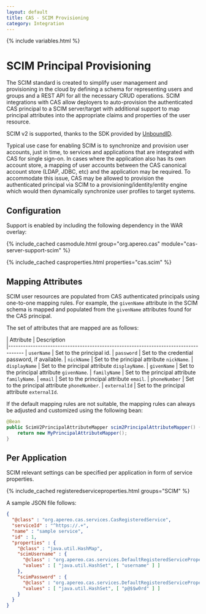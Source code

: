 ```yaml
---
layout: default
title: CAS - SCIM Provisioning
category: Integration
---
```


{% include variables.html %}

# SCIM Principal Provisioning

The SCIM standard is created to simplify user management and provisioning in the cloud by
defining a schema for representing users and groups and a REST API for all the necessary CRUD operations. SCIM 
integrations with CAS allow deployers to auto-provision the authenticated CAS principal to a SCIM server/target 
with additional support to map principal attributes into the appropriate claims and properties of the user resource.

SCIM v2 is supported, thanks to the SDK provided by [UnboundID](https://github.com/PingIdentity).

Typical use case for enabling SCIM is to synchronize and provision user accounts, just in time, 
to services and applications that are integrated with CAS for single sign-on. In cases where 
the application also has its own account store, a mapping of user accounts between 
the CAS canonical account store (LDAP, JDBC, etc) and the application may be required. To 
accommodate this issue, CAS may be allowed to provision the authenticated principal 
via SCIM to a provisioning/identity/entity engine which would then dynamically synchronize user profiles to target systems.

## Configuration

Support is enabled by including the following dependency in the WAR overlay:

{% include_cached casmodule.html group="org.apereo.cas" module="cas-server-support-scim" %}

{% include_cached casproperties.html properties="cas.scim" %}

## Mapping Attributes

SCIM user resources are populated from CAS authenticated principals using one-to-one mapping rules. For example, the `givenName`
attribute in the SCIM schema is mapped and populated from the `givenName` attributes found for the CAS principal.

The set of attributes that are mapped are as follows:

| Attribute         | Description                                         
|------------------------------------------------------------------------------------
| `userName`        | Set to the principal id. 
| `password`        | Set to the credential password, if available.
| `nickName`        | Set to the principal attribute `nickName`.
| `displayName`     | Set to the principal attribute `displayName`.
| `givenName`       | Set to the principal attribute `givenName`.
| `familyName`      | Set to the principal attribute `familyName`.
| `email`           | Set to the principal attribute `email`.
| `phoneNumber`     | Set to the principal attribute `phoneNumber`.
| `externalId`      | Set to the principal attribute `externalId`.

If the default mapping rules are not suitable, the mapping rules can always be adjusted 
and customized using the following bean:   

```java
@Bean
public ScimV2PrincipalAttributeMapper scim2PrincipalAttributeMapper() {
    return new MyPrincipalAttributeMapper();
}
```

## Per Application

SCIM relevant settings can be specified per application in form of service properties. 

{% include_cached registeredserviceproperties.html groups="SCIM" %}
 
A sample JSON file follows:

```json
{
  "@class" : "org.apereo.cas.services.CasRegisteredService",
  "serviceId" : "^https://.+",
  "name" : "sample service",
  "id" : 1,
  "properties" : {
    "@class" : "java.util.HashMap",
    "scimUsername" : {
      "@class" : "org.apereo.cas.services.DefaultRegisteredServiceProperty",
      "values" : [ "java.util.HashSet", [ "username" ] ]
    },
    "scimPassword" : {
      "@class" : "org.apereo.cas.services.DefaultRegisteredServiceProperty",
      "values" : [ "java.util.HashSet", [ "p@$$w0rd" ] ]
    }
  }
}
```
